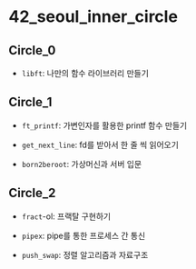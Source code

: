 # 42_seoul_inner_circle

## Circle_0

- `libft`: 나만의 함수 라이브러리 만들기

## Circle_1

- `ft_printf`: 가변인자를 활용한 printf 함수 만들기

- `get_next_line`: fd를 받아서 한 줄 씩 읽어오기

- `born2beroot`: 가상머신과 서버 입문

## Circle_2

- `fract`-ol: 프랙탈 구현하기

- `pipex`: pipe를 통한 프로세스 간 통신

- `push_swap`: 정렬 알고리즘과 자료구조
